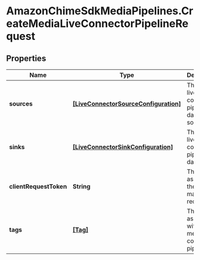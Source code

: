 # AmazonChimeSdkMediaPipelines.CreateMediaLiveConnectorPipelineRequest

## Properties

Name | Type | Description | Notes
------------ | ------------- | ------------- | -------------
**sources** | [**[LiveConnectorSourceConfiguration]**](LiveConnectorSourceConfiguration.md) | The media live connector pipeline&#39;s data sources. | 
**sinks** | [**[LiveConnectorSinkConfiguration]**](LiveConnectorSinkConfiguration.md) | The media live connector pipeline&#39;s data sinks. | 
**clientRequestToken** | **String** | The token assigned to the client making the request. | [optional] 
**tags** | [**[Tag]**](Tag.md) | The tags associated with the media live connector pipeline. | [optional] 


